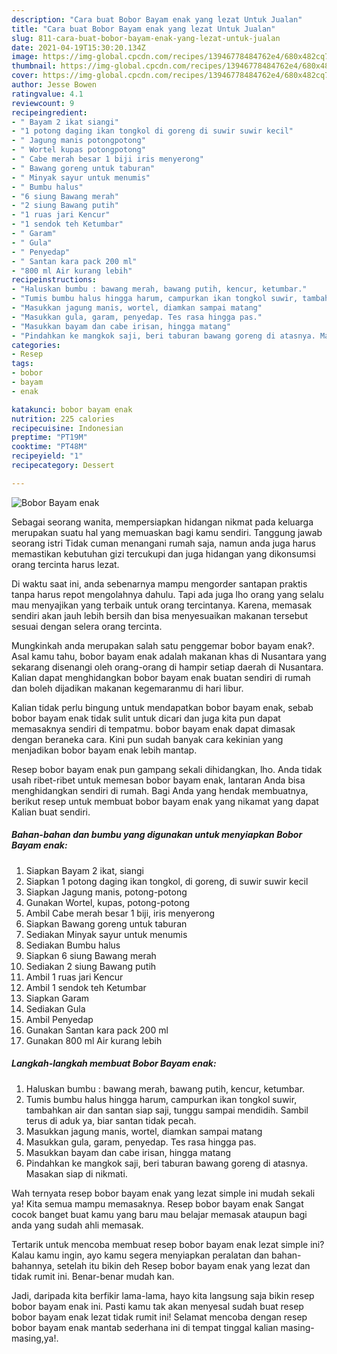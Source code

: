 ```yaml
---
description: "Cara buat Bobor Bayam enak yang lezat Untuk Jualan"
title: "Cara buat Bobor Bayam enak yang lezat Untuk Jualan"
slug: 811-cara-buat-bobor-bayam-enak-yang-lezat-untuk-jualan
date: 2021-04-19T15:30:20.134Z
image: https://img-global.cpcdn.com/recipes/13946778484762e4/680x482cq70/bobor-bayam-enak-foto-resep-utama.jpg
thumbnail: https://img-global.cpcdn.com/recipes/13946778484762e4/680x482cq70/bobor-bayam-enak-foto-resep-utama.jpg
cover: https://img-global.cpcdn.com/recipes/13946778484762e4/680x482cq70/bobor-bayam-enak-foto-resep-utama.jpg
author: Jesse Bowen
ratingvalue: 4.1
reviewcount: 9
recipeingredient:
- " Bayam 2 ikat siangi"
- "1 potong daging ikan tongkol di goreng di suwir suwir kecil"
- " Jagung manis potongpotong"
- " Wortel kupas potongpotong"
- " Cabe merah besar 1 biji iris menyerong"
- " Bawang goreng untuk taburan"
- " Minyak sayur untuk menumis"
- " Bumbu halus"
- "6 siung Bawang merah"
- "2 siung Bawang putih"
- "1 ruas jari Kencur"
- "1 sendok teh Ketumbar"
- " Garam"
- " Gula"
- " Penyedap"
- " Santan kara pack 200 ml"
- "800 ml Air kurang lebih"
recipeinstructions:
- "Haluskan bumbu : bawang merah, bawang putih, kencur, ketumbar."
- "Tumis bumbu halus hingga harum, campurkan ikan tongkol suwir, tambahkan air dan santan siap saji, tunggu sampai mendidih. Sambil terus di aduk ya, biar santan tidak pecah."
- "Masukkan jagung manis, wortel, diamkan sampai matang"
- "Masukkan gula, garam, penyedap. Tes rasa hingga pas."
- "Masukkan bayam dan cabe irisan, hingga matang"
- "Pindahkan ke mangkok saji, beri taburan bawang goreng di atasnya. Masakan siap di nikmati."
categories:
- Resep
tags:
- bobor
- bayam
- enak

katakunci: bobor bayam enak 
nutrition: 225 calories
recipecuisine: Indonesian
preptime: "PT19M"
cooktime: "PT48M"
recipeyield: "1"
recipecategory: Dessert

---
```



![Bobor Bayam enak](https://img-global.cpcdn.com/recipes/13946778484762e4/680x482cq70/bobor-bayam-enak-foto-resep-utama.jpg)

Sebagai seorang wanita, mempersiapkan hidangan nikmat pada keluarga merupakan suatu hal yang memuaskan bagi kamu sendiri. Tanggung jawab seorang istri Tidak cuman menangani rumah saja, namun anda juga harus memastikan kebutuhan gizi tercukupi dan juga hidangan yang dikonsumsi orang tercinta harus lezat.

Di waktu  saat ini, anda sebenarnya mampu mengorder santapan praktis tanpa harus repot mengolahnya dahulu. Tapi ada juga lho orang yang selalu mau menyajikan yang terbaik untuk orang tercintanya. Karena, memasak sendiri akan jauh lebih bersih dan bisa menyesuaikan makanan tersebut sesuai dengan selera orang tercinta. 



Mungkinkah anda merupakan salah satu penggemar bobor bayam enak?. Asal kamu tahu, bobor bayam enak adalah makanan khas di Nusantara yang sekarang disenangi oleh orang-orang di hampir setiap daerah di Nusantara. Kalian dapat menghidangkan bobor bayam enak buatan sendiri di rumah dan boleh dijadikan makanan kegemaranmu di hari libur.

Kalian tidak perlu bingung untuk mendapatkan bobor bayam enak, sebab bobor bayam enak tidak sulit untuk dicari dan juga kita pun dapat memasaknya sendiri di tempatmu. bobor bayam enak dapat dimasak dengan beraneka cara. Kini pun sudah banyak cara kekinian yang menjadikan bobor bayam enak lebih mantap.

Resep bobor bayam enak pun gampang sekali dihidangkan, lho. Anda tidak usah ribet-ribet untuk memesan bobor bayam enak, lantaran Anda bisa menghidangkan sendiri di rumah. Bagi Anda yang hendak membuatnya, berikut resep untuk membuat bobor bayam enak yang nikamat yang dapat Kalian buat sendiri.

<!--inarticleads1-->

##### Bahan-bahan dan bumbu yang digunakan untuk menyiapkan Bobor Bayam enak:

1. Siapkan  Bayam 2 ikat, siangi
1. Siapkan 1 potong daging ikan tongkol, di goreng, di suwir suwir kecil
1. Siapkan  Jagung manis, potong-potong
1. Gunakan  Wortel, kupas, potong-potong
1. Ambil  Cabe merah besar 1 biji, iris menyerong
1. Siapkan  Bawang goreng untuk taburan
1. Sediakan  Minyak sayur untuk menumis
1. Sediakan  Bumbu halus
1. Siapkan 6 siung Bawang merah
1. Sediakan 2 siung Bawang putih
1. Ambil 1 ruas jari Kencur
1. Ambil 1 sendok teh Ketumbar
1. Siapkan  Garam
1. Sediakan  Gula
1. Ambil  Penyedap
1. Gunakan  Santan kara pack 200 ml
1. Gunakan 800 ml Air kurang lebih




<!--inarticleads2-->

##### Langkah-langkah membuat Bobor Bayam enak:

1. Haluskan bumbu : bawang merah, bawang putih, kencur, ketumbar.
1. Tumis bumbu halus hingga harum, campurkan ikan tongkol suwir, tambahkan air dan santan siap saji, tunggu sampai mendidih. Sambil terus di aduk ya, biar santan tidak pecah.
1. Masukkan jagung manis, wortel, diamkan sampai matang
1. Masukkan gula, garam, penyedap. Tes rasa hingga pas.
1. Masukkan bayam dan cabe irisan, hingga matang
1. Pindahkan ke mangkok saji, beri taburan bawang goreng di atasnya. Masakan siap di nikmati.




Wah ternyata resep bobor bayam enak yang lezat simple ini mudah sekali ya! Kita semua mampu memasaknya. Resep bobor bayam enak Sangat cocok banget buat kamu yang baru mau belajar memasak ataupun bagi anda yang sudah ahli memasak.

Tertarik untuk mencoba membuat resep bobor bayam enak lezat simple ini? Kalau kamu ingin, ayo kamu segera menyiapkan peralatan dan bahan-bahannya, setelah itu bikin deh Resep bobor bayam enak yang lezat dan tidak rumit ini. Benar-benar mudah kan. 

Jadi, daripada kita berfikir lama-lama, hayo kita langsung saja bikin resep bobor bayam enak ini. Pasti kamu tak akan menyesal sudah buat resep bobor bayam enak lezat tidak rumit ini! Selamat mencoba dengan resep bobor bayam enak mantab sederhana ini di tempat tinggal kalian masing-masing,ya!.

